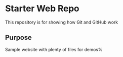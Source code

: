 # Starter Web Repo

This repository is for showing how Git and GitHub work

## Purpose

Sample website with plenty of files for demos%
